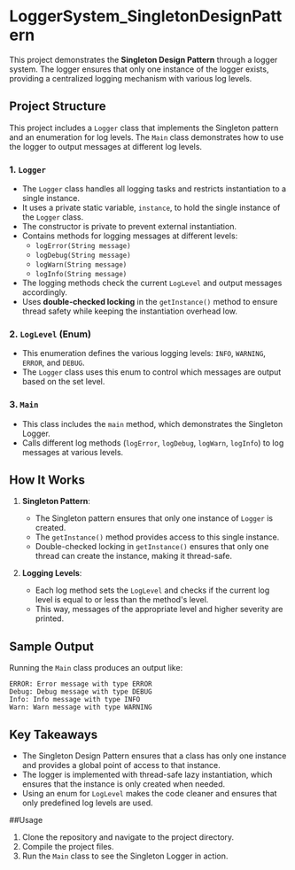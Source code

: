 # LoggerSystem_SingletonDesignPattern

This project demonstrates the **Singleton Design Pattern** through a logger system. The logger ensures that only one instance of the logger exists, providing a centralized logging mechanism with various log levels.

## Project Structure

This project includes a `Logger` class that implements the Singleton pattern and an enumeration for log levels. The `Main` class demonstrates how to use the logger to output messages at different log levels.

### 1. `Logger`
   - The `Logger` class handles all logging tasks and restricts instantiation to a single instance.
   - It uses a private static variable, `instance`, to hold the single instance of the `Logger` class.
   - The constructor is private to prevent external instantiation.
   - Contains methods for logging messages at different levels:
     - `logError(String message)`
     - `logDebug(String message)`
     - `logWarn(String message)`
     - `logInfo(String message)`
   - The logging methods check the current `LogLevel` and output messages accordingly.
   - Uses **double-checked locking** in the `getInstance()` method to ensure thread safety while keeping the instantiation overhead low.

### 2. `LogLevel` (Enum)
   - This enumeration defines the various logging levels: `INFO`, `WARNING`, `ERROR`, and `DEBUG`.
   - The `Logger` class uses this enum to control which messages are output based on the set level.

### 3. `Main`
   - This class includes the `main` method, which demonstrates the Singleton Logger.
   - Calls different log methods (`logError`, `logDebug`, `logWarn`, `logInfo`) to log messages at various levels.

## How It Works

1. **Singleton Pattern**:
   - The Singleton pattern ensures that only one instance of `Logger` is created.
   - The `getInstance()` method provides access to this single instance.
   - Double-checked locking in `getInstance()` ensures that only one thread can create the instance, making it thread-safe.

2. **Logging Levels**:
   - Each log method sets the `LogLevel` and checks if the current log level is equal to or less than the method's level. 
   - This way, messages of the appropriate level and higher severity are printed.

## Sample Output

Running the `Main` class produces an output like:

```plaintext
ERROR: Error message with type ERROR
Debug: Debug message with type DEBUG
Info: Info message with type INFO
Warn: Warn message with type WARNING
```

## Key Takeaways
- The Singleton Design Pattern ensures that a class has only one instance and provides a global point of access to that instance.
- The logger is implemented with thread-safe lazy instantiation, which ensures that the instance is only created when needed.
- Using an enum for `LogLevel` makes the code cleaner and ensures that only predefined log levels are used.

##Usage
1. Clone the repository and navigate to the project directory.
2. Compile the project files.
3. Run the `Main` class to see the Singleton Logger in action.
